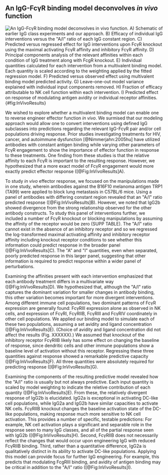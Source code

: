 ## An IgG-FcγR binding model deconvolves *in vivo* function

![**An IgG-FcγR binding model deconvolves *in vivo* function.** A) Schematic of earlier IgG class experiments and our approach. B) Efficacy of individual IgG interventions versus the "A/I" ratio of each IgG constant region. C) Predicted versus regressed effect for IgG interventions upon FcγR knockout using the maximal activating FcγR affinity and inhibitory FcγR affinity. D) Principal components analysis of the relevant affinities within each condition of IgG treatment along with FcgR knockout. E) Individual quantities calculated for each intervention from a multivalent binding model. Each quantity is scaled according to the weighting applied by the fitted regression model. F) Predicted versus observed effect using multivalent binding model predicted activity. G) Leave-one-out model variance explained with individual input components removed. H) Fraction of efficacy attributable to NK cell function within each intervention. I) Predicted effect on response of modulating antigen avidity or individual receptor affinities.](./Figures/Figure4.svg){#fig:InVivoResults}

We wished to explore whether a multivalent binding model can enable one to reverse engineer effector function *in vivo*. We surmised that our modeling approach would allow one to convert interventions using defined IgG subclasses into predictions regarding the relevant IgG-FcγR pair and/or cell populations driving response. Prior studies investigating treatments for HIV, cancer, and autoimmune dysfunction [@Nimmerjahn:2005hu] have utilized antibodies with constant antigen binding while varying other parameters of FcγR engagement to show the importance of effector function in response to these treatments. One finding from these studies is that the relative affinity to each FcγR is important to the resulting response. However, we hypothesized that a more exact model of FcγR engagement would more exactly predict effector response ([@Fig:InVivoResults]A).

To study *in vivo* effector response, we focused on the manipulations made in one study, wherein antibodies against the B16F10 melanoma antigen TRP1 (TA99) were applied to block lung metastasis in C57BL/6 mice. Using a panel of antibodies with differing constant region revealed that an "A/I" ratio predicted response ([@Fig:InVivoResults]B). However, we noted that IgG2b showed divergence from the strong relationship observed for the other antibody constructs. To study this panel of interventions further, we included a number of FcγR knockout or blocking manipulations by assuming the affinity of the receptor would be zero (SUPP TABLE). The "A/I" ratio cannot exist in the absence of an inhibitory receptor and so we regressed the log-transformed maximal activating affinity and inhibitory receptor affinity including knockout receptor conditions to see whether this information could predict response in the broader panel ([@Fig:InVivoResults]C). The "A" and "I" quantities, even when separated, poorly predicted response in this larger panel, suggesting that other information is required to predict response within a wider panel of perturbations.

Examining the affinities present with each intervention emphasized that each antibody treatment differs in a multivariate way ([@Fig:InVivoResults]D). We hypothesized that, although the "A/I" ratio captures the dominant variation for smaller changes in antibody binding, this other variation becomes important for more divergent interventions. Among different immune cell populations, two dominant patterns of FcγR expression are generally found: FcγRIII expression alone as observed in NK cells, and expression of FcγRI, FcγRIIB, FcγRIII and FcγRIV coordinately in other cell populations. We applied our binding model to simulate each of these two populations, assuming a set avidity and ligand concentration ([@Fig:InVivoResults]E). (Choice of avidity and ligand concentration did not affect the results (Fig. XXXXXX).) We assumed that knockout of the inhibitory receptor FcγRIIB likely has some effect on changing the baseline of response, since dendritic cells and other immune populations show a baseline level of activation without this receptor. Regressing these three quantities against response showed a remarkable predictive capacity ([@Fig:InVivoResults]F). All three quantities were absolutely required for predicting response ([@Fig:InVivoResults]G).

Examining the components of the resulting predictive model revealed how the "A/I" ratio is usually but not always predictive. Each input quantity is scaled by model weighting to indicate the reletive contribution of each quantity ([@Fig:InVivoResults]E). From these, the relatively divergent response of IgG2b is elucidated. IgG2a is exceptional in activating DC-like cell populations, while IgG2a and IgG2b have similar capacities to activate NK cells. FcγRIIB knockout changes the baseline activation state of the DC-like populations, making response much more sensitive to NK cell activation. This provides a number of specific, testable predictions: For example, NK cell activation plays a significant and separable role in the response seen to many IgG classes, and all of the partial response seen with IgG2b ([@Fig:InVivoResults]H). Second, FcγRIIB does not necessarily reflect the changes that would occur upon engineering IgG with reduced FcγRIIB binding. Third, rather than a quantitative difference, IgG2a is qualitatively distinct in its ability to activate DC-like populations. Applying this model can provide focus for further IgG engineering. For example, this predicts that modulating FcgRIII binding, and avidity of antigen binding may be critical in addition to the "A/I" ratio ([@Fig:InVivoResults]I).
